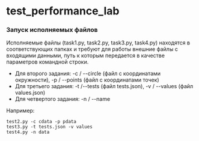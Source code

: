 # test_performance_lab

### Запуск исполняемых файлов
Исполняемые файлы (task1.py, task2.py, task3.py, task4.py) находятся в соответствующих папках и требуют для работы внешние файлы с входящими данными, путь к которым передается в качестве параметров командной строки.
* Для второго задания: -с / --circle (файл с координатами окружности), -p / --points (файл с координатами точек)
* Для третьего задания: -t /--tests (файл tests.json), -v / --values (файл values.json)
* Для четвертого задания: -n / --name

Например:

    test2.py -с сdata -p pdata
    test3.py -t tests.json -v values
    test4.py -n data
